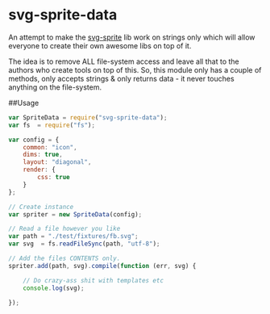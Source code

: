 svg-sprite-data
===============

An attempt to make the [svg-sprite](https://github.com/jkphl/svg-sprite) lib work on strings only which 
will allow everyone to create their own awesome libs on top of it.

The idea is to remove ALL file-system access and leave all that to the authors who create tools on top of this. So, this
module only has a couple of methods, only accepts strings & only returns data - it never touches anything on the file-system.

##Usage

```js
var SpriteData = require("svg-sprite-data");
var fs  = require("fs");

var config = {
    common: "icon",
    dims: true,
    layout: "diagonal",
    render: {
        css: true
    }
};

// Create instance
var spriter = new SpriteData(config);

// Read a file however you like
var path = "./test/fixtures/fb.svg";
var svg  = fs.readFileSync(path, "utf-8");

// Add the files CONTENTS only.
spriter.add(path, svg).compile(function (err, svg) {

    // Do crazy-ass shit with templates etc
    console.log(svg);

});
```

